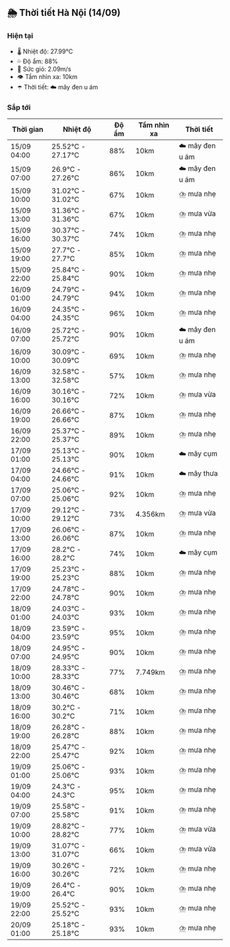 ## 🌦️ Thời tiết Hà Nội (14/09)

### Hiện tại

- 🌡️ Nhiệt độ: 27.99℃
- 💦 Độ ẩm: 88%
- 💨 Sức gió: 2.09m/s
- 👁️ Tầm nhìn xa: 10km
- ☂️ Thời tiết: ☁️ mây đen u ám

### Sắp tới

| Thời gian | Nhiệt độ | Độ ẩm | Tầm nhìn xa | Thời tiết |
| --- | --- | --- | --- | --- |
| 15/09 04:00 | 25.52℃ - 27.17℃ | 88% | 10km | ☁️ mây đen u ám |
| 15/09 07:00 | 26.9℃ - 27.26℃ | 86% | 10km | ☁️ mây đen u ám |
| 15/09 10:00 | 31.02℃ - 31.02℃ | 67% | 10km | ⛈️ mưa nhẹ |
| 15/09 13:00 | 31.36℃ - 31.36℃ | 67% | 10km | ⛈️ mưa vừa |
| 15/09 16:00 | 30.37℃ - 30.37℃ | 74% | 10km | ⛈️ mưa nhẹ |
| 15/09 19:00 | 27.7℃ - 27.7℃ | 85% | 10km | ⛈️ mưa nhẹ |
| 15/09 22:00 | 25.84℃ - 25.84℃ | 90% | 10km | ⛈️ mưa nhẹ |
| 16/09 01:00 | 24.79℃ - 24.79℃ | 94% | 10km | ⛈️ mưa nhẹ |
| 16/09 04:00 | 24.35℃ - 24.35℃ | 96% | 10km | ⛈️ mưa nhẹ |
| 16/09 07:00 | 25.72℃ - 25.72℃ | 90% | 10km | ☁️ mây đen u ám |
| 16/09 10:00 | 30.09℃ - 30.09℃ | 69% | 10km | ⛈️ mưa nhẹ |
| 16/09 13:00 | 32.58℃ - 32.58℃ | 57% | 10km | ⛈️ mưa nhẹ |
| 16/09 16:00 | 30.16℃ - 30.16℃ | 72% | 10km | ⛈️ mưa vừa |
| 16/09 19:00 | 26.66℃ - 26.66℃ | 87% | 10km | ⛈️ mưa nhẹ |
| 16/09 22:00 | 25.37℃ - 25.37℃ | 89% | 10km | ⛈️ mưa nhẹ |
| 17/09 01:00 | 25.13℃ - 25.13℃ | 90% | 10km | ☁️ mây cụm |
| 17/09 04:00 | 24.66℃ - 24.66℃ | 91% | 10km | ☁️ mây thưa |
| 17/09 07:00 | 25.06℃ - 25.06℃ | 92% | 10km | ⛈️ mưa nhẹ |
| 17/09 10:00 | 29.12℃ - 29.12℃ | 73% | 4.356km | ⛈️ mưa vừa |
| 17/09 13:00 | 26.06℃ - 26.06℃ | 87% | 10km | ⛈️ mưa nhẹ |
| 17/09 16:00 | 28.2℃ - 28.2℃ | 74% | 10km | ☁️ mây cụm |
| 17/09 19:00 | 25.23℃ - 25.23℃ | 88% | 10km | ⛈️ mưa nhẹ |
| 17/09 22:00 | 24.78℃ - 24.78℃ | 90% | 10km | ⛈️ mưa nhẹ |
| 18/09 01:00 | 24.03℃ - 24.03℃ | 93% | 10km | ⛈️ mưa nhẹ |
| 18/09 04:00 | 23.59℃ - 23.59℃ | 95% | 10km | ⛈️ mưa nhẹ |
| 18/09 07:00 | 24.95℃ - 24.95℃ | 90% | 10km | ⛈️ mưa nhẹ |
| 18/09 10:00 | 28.33℃ - 28.33℃ | 77% | 7.749km | ⛈️ mưa nhẹ |
| 18/09 13:00 | 30.46℃ - 30.46℃ | 68% | 10km | ⛈️ mưa nhẹ |
| 18/09 16:00 | 30.2℃ - 30.2℃ | 71% | 10km | ⛈️ mưa nhẹ |
| 18/09 19:00 | 26.28℃ - 26.28℃ | 88% | 10km | ⛈️ mưa nhẹ |
| 18/09 22:00 | 25.47℃ - 25.47℃ | 92% | 10km | ⛈️ mưa nhẹ |
| 19/09 01:00 | 25.06℃ - 25.06℃ | 93% | 10km | ⛈️ mưa nhẹ |
| 19/09 04:00 | 24.3℃ - 24.3℃ | 95% | 10km | ⛈️ mưa nhẹ |
| 19/09 07:00 | 25.58℃ - 25.58℃ | 91% | 10km | ⛈️ mưa nhẹ |
| 19/09 10:00 | 28.82℃ - 28.82℃ | 77% | 10km | ⛈️ mưa vừa |
| 19/09 13:00 | 31.07℃ - 31.07℃ | 66% | 10km | ⛈️ mưa vừa |
| 19/09 16:00 | 30.26℃ - 30.26℃ | 72% | 10km | ⛈️ mưa nhẹ |
| 19/09 19:00 | 26.4℃ - 26.4℃ | 90% | 10km | ⛈️ mưa nhẹ |
| 19/09 22:00 | 25.52℃ - 25.52℃ | 93% | 10km | ⛈️ mưa nhẹ |
| 20/09 01:00 | 25.18℃ - 25.18℃ | 93% | 10km | ⛈️ mưa nhẹ |

